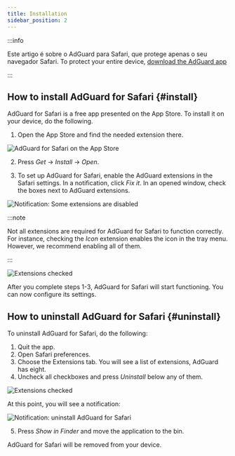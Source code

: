 ```yaml
---
title: Installation
sidebar_position: 2
---
```


:::info

Este artigo é sobre o AdGuard para Safari, que protege apenas o seu navegador Safari. To protect your entire device, [download the AdGuard app](https://adguard.com/download.html?auto=true)

:::

## How to install AdGuard for Safari {#install}

AdGuard for Safari is a free app presented on the App Store. To install it on your device, do the following.

1. Open the App Store and find the needed extension there.

![AdGuard for Safari on the App Store](https://cdn.adtidy.org/content/Kb/ad_blocker/safari/adguard-for-safari-app-store.png)

2. Press *Get* → *Install* → *Open*.

3. To set up AdGuard for Safari, enable the AdGuard extensions in the Safari settings. In a notification, click *Fix it*. In an opened window, check the boxes next to AdGuard extensions.

![Notification: Some extensions are disabled](https://cdn.adtidy.org/content/Kb/ad_blocker/safari/adguard-for-safari-notification.png)

:::note

Not all extensions are required for AdGuard for Safari to function correctly. For instance, checking the *Icon* extension enables the icon in the tray menu. However, we recommend enabling all of them.

:::

![Extensions checked](https://cdn.adtidy.org/content/Kb/ad_blocker/safari/adguard-for-safari-extensions-checked.png)

After you complete steps 1-3, AdGuard for Safari will start functioning. You can now configure its settings.


## How to uninstall AdGuard for Safari {#uninstall}
To uninstall AdGuard for Safari, do the following:

1. Quit the app.
2. Open Safari preferences.
3. Choose the Extensions tab. You will see a list of extensions, AdGuard has eight.
4. Uncheck all checkboxes and press *Uninstall* below any of them.

![Extensions checked](https://cdn.adtidy.org/public/Adguard/kb/installation/Safari/extensionschecked.png)

At this point, you will see a notification:

![Notification: uninstall AdGuard for Safari](https://cdn.adtidy.org/public/Adguard/kb/installation/Safari/showinfinder.png)

5. Press *Show in Finder* and move the application to the bin.

AdGuard for Safari will be removed from your device.
